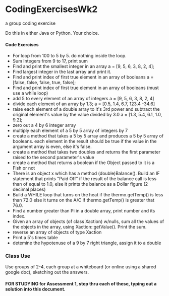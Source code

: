 # CodingExercisesWk2
a group coding exercise

Do this in either Java or Python. Your choice.

#### Code Exercises

- For loop from 100 to 5 by 5. do nothing inside the loop.
- Sum Integers from 9 to 17, print sum
- Find and print the smallest integer in an array a = [9, 5, 6, 3, 8, 2, 4];
- Find largest integer in the last array and print it.
- Find and print index of first true element in an array of booleans a = [false, false, false, true, false];
- Find and print index of first true element in an array of booleans (must use a while loop)
- add 5 to every element of an array of integers a = [9, 5, 6, 3, 8, 2, 4]
- divide each element of an array by 1.3; a = [0.5, 1.4, 6.7, 123.4 -34.6]
- raise each element of a double array to it's 3rd power and subtract the original element's value by the value divided by 3.0 a = [1.3, 5.4, 6.1, 1.0, 9.2];
- zero out a 4 by 6 integer array
- multiply each element of a 5 by 5 array of integers by 7
- create a method that takes a 5 by 5 array and produces a 5 by 5 array of booleans. each element in the result should be true if the value in the argument array is even, else it's false.
- create a method that takes two doubles and returns the first parameter raised to the second parameter's value
- create a method that returns a boolean if the Object passed to it is a Fish or not
- There is an object x which has a method (double)Balance(). Build an IF statement that prints "Paid Off" if the result of the balance call is less than of equal to 1.0, else it prints the balance as a Dollar figure (2 decimal places) 
- Build a WHILE loop that turns on the heat if the thermo.getTemp() is less than 72.0 else it turns on the A/C if thermo.getTemp() is greater that 76.0.
- Find a number greater than Pi in a double array, print number and its index.
- Given an array of objects (of class Xaction) w/nulls, sum all the values of the objects in the array, using Xaction::getValue(). Print the sum.
- reverse an array of objects of type Xaction
- Print a 5's times table
- detemine the hypotenuse of a 9 by 7 right triangle, assign it to a double

### Class Use
Use groups of 2-4, each group at a whiteboard (or online using a shared google doc), sketching out the answers.

#### FOR STUDYING for Assessment 1, step thru each of these, typing out a solution into this document.
